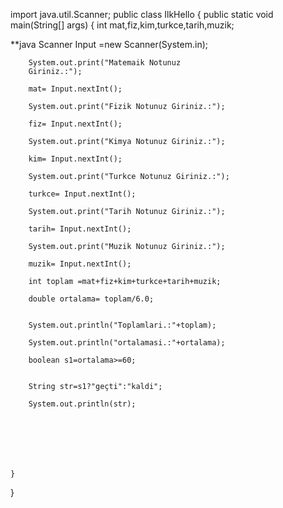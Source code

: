 import java.util.Scanner;
public class IlkHello {
    public static void main(String[] args) {
        int mat,fiz,kim,turkce,tarih,muzik;


**java
        Scanner Input =new Scanner(System.in);


        
        System.out.print("Matemaik Notunuz 
        Giriniz.:");

        mat= Input.nextInt();

        System.out.print("Fizik Notunuz Giriniz.:");

        fiz= Input.nextInt();

        System.out.print("Kimya Notunuz Giriniz.:");

        kim= Input.nextInt();

        System.out.print("Turkce Notunuz Giriniz.:");

        turkce= Input.nextInt();

        System.out.print("Tarih Notunuz Giriniz.:");

        tarih= Input.nextInt();

        System.out.print("Muzik Notunuz Giriniz.:");

        muzik= Input.nextInt();

        int toplam =mat+fiz+kim+turkce+tarih+muzik;

        double ortalama= toplam/6.0;


        System.out.println("Toplamlari.:"+toplam);

        System.out.println("ortalamasi.:"+ortalama);

        boolean s1=ortalama>=60;


        String str=s1?"geçti":"kaldi";
        
        System.out.println(str);







    }
}
